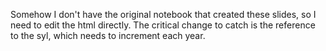 Somehow I don't have the original notebook that created these slides, so I need to edit the html directly. The critical change to catch is the reference to the syl, which needs to increment each year. 
